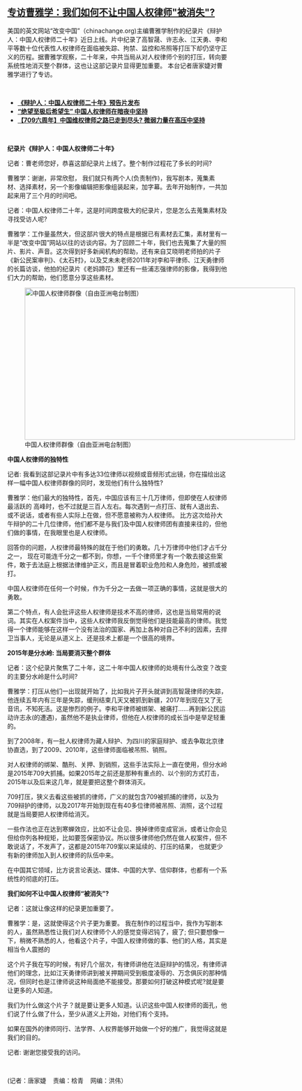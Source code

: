 <!--1647558343000-->
[专访曹雅学：我们如何不让中国人权律师"被消失"?](https://www.rfa.org/mandarin/yataibaodao/renquanfazhi/jt-03172022101927.html)
------

<p>美国的英文网站“改变中国”（chinachange.org)主编曹雅学制作的纪录片《辩护人：中国人权律师二十年》近日上线。片中纪录了高智晟、许志永、江天勇、李和平等数十位代表性人权律师在面临被失踪、拘禁、监控和吊照等打压下却仍坚守正义的历程。据曹雅学观察，二十年来，中共当局从对人权律师个别的打压，转向要系统性地消灭整个群体，这也让这部记录片显得更加重要。 本台记者唐家婕对曹雅学进行了专访。</p><p><br/></p><ul><li><a href="https://www.rfa.org/mandarin/Xinwen/6-03142022111320.html"><strong>《辩护人：中国人权律师二十年》预告片发布</strong></a></li><li><strong><a href="https://www.rfa.org/mandarin/yataibaodao/renquanfazhi/rc-01052022094129.html">“绝望至极后希望生” 中国人权律师在暗夜中坚持</a></strong></li><li><strong><a href="https://www.rfa.org/mandarin/ytbdzhuantixilie/709-6/ec0708a-07082021064527.html">【709六周年】中国维权律师之路已走到尽头? 微弱力量在高压中坚持</a></strong></li></ul><p><br/></p><p><strong>纪录片《辩护人：中国人权律师二十年》</strong></p><p>记者：曹老师您好，恭喜这部纪录片上线了。整个制作过程花了多长的时间?</p><p>曹雅学：谢谢，非常欣慰， 我们就只有两个人(负责制作)，我写剧本，蒐集素材、选择素材，另一个影像编辑把影像组装起来，加字幕。去年开始制作，一共加起来用了三个月的时间吧。</p><p>记者：中国人权律师二十年，这是时间跨度极大的纪录片，您是怎么去蒐集素材及寻找受访人呢?</p><p>曹雅学：工作量虽然大，但这部片很大的特点是根据已有素材去汇集，素材里有一半是“改变中国”网站以往的访谈内容。为了回顾二十年，我们也去蒐集了大量的照片、影片、声音。这次得到好多新闻机构的帮助，还有来自艾晓明老师拍的片子《新公民案审判》、《太石村》，以及艾未未老师2011年对李和平律师、江天勇律师的长篇访谈，他拍的纪录片《老妈蹄花》里还有一些浦志强律师的影像，我得到他们大力的帮助，他们愿意分享这些素材。</p><p><figure class="image-richtext image-inline captioned" style="width:620px;"><img alt="中国人权律师群像（自由亚洲电台制图）" height="349" src="https://www.rfa.org/mandarin/yataibaodao/renquanfazhi/jt-03172022101927.html/jt0317.jpg/@@images/5e9c9d9b-5171-42b0-8b05-29862c37d94b.jpeg" title="jt0317.jpg" width="620"/><figcaption class="image-caption">中国人权律师群像（自由亚洲电台制图）</figcaption><small></small></figure></p><p><strong>中国人权律师的独特性</strong></p><p>记者: 我看到这部记录片中有多达33位律师以视频或音频形式出镜，你在描绘出这样一幅中国人权律师群像的同时，发现他们有什么独特性?</p><p>曹雅学：他们最大的独特性，首先，中国应该有三十几万律师，但即使在人权律师最活跃的 高峰时，也不过就是三百人左右。每次遇到一点打压、就有人退出去、或不说话，或者有些人实际上在做，但不愿意被称为人权律师。 比方这次给孙大午辩护的二十几位律师，他们都不是与我们及中国人权律师团有直接来往的，但他们做的事情，在我眼里也是人权律师。</p><p>回答你的问题，人权律师最特殊的就在于他们的勇敢。几十万律师中他们才占千分之一， 现在可能连千分之一都不到，你想，一千个律师里才有一个敢去接这些案件，敢于去法庭上根据法律维护正义，而且是冒着职业危险和人身危险，被抓或被打。</p><p>中国人权律师在任何一个时候，作为千分之一去做一项正确的事情，这就是很大的勇敢。</p><p>第二个特点，有人会批评这些人权律师是技术不高的律师，这也是当局常用的说词。其实在人权案件当中，这些人权律师我反倒觉得他们是技能最高的律师。我觉得一个律师能够在这样一个没有法治的国家、再加上各种对自己不利的因素，去捍卫当事人，无论是从道义上、还是技术上都是一个很高的境界。</p><p><strong>2015年是分水岭: 当局要消灭整个群体</strong></p><p>记者：这个纪录片聚焦了二十年，这二十年中国人权律师的处境有什么改变？改变的主要分水岭是什么时间?</p><p>曹雅学：打压从他们一出现就开始了，比如我片子开头就讲到高智晟律师的失踪，他连续五年内有三年是失踪，缓刑结束几天又被抓到新疆，2017年到现在又了无音讯，不知死活。这是惨烈的例子。李和平律师被绑架、被痛打……再到新公民运动许志永(的遭遇)，虽然他不是执业律师，但他在人权律师的成长当中是举足轻重的。</p><p>到了2008年，有一批人权律师为藏人辩护、为四川的家庭辩护、或去争取北京律协直选，到了2009、2010年，这些律师面临被吊照、销照。</p><p>对人权律师的绑架、酷刑、关押、到销照，这些手法实际上一直在使用，但分水岭是2015年709大抓捕。如果2015年之前还是那种有重点的、以个别的方式打击，2015年以及后来这几年，就是要把这整个群体消灭。</p><p>709打压，狭义去看这些被抓的律师，广义的就包含709被抓捕的律师，以及为709辩护的律师，以及2017年开始到现在有40多位律师被吊照、消照，这个过程就是当局要把人权律师给消灭。</p><p>一些作法也正在达到寒蝉效应，比如不让会见、换掉律师变成官派，或者让你会见但给你列各种规矩，比如要签保密协议。所以很多律师他仍然在做人权案件，但不敢说话了，不发声了，这都是2015年709案以来延续的、打压的结果， 也就更少有新的律师加入到人权律师的队伍中来。</p><p>在中国其它领域，比方说言论表达、媒体、中国的大学、信仰群体，也都有一个系统性的彻底的打压。</p><p><strong>我们如何不让中国人权律师“被消失”?</strong></p><p>记者：这就让像这样的纪录更加重要了。</p><p>曹雅学：是，这就使得这个片子更为重要。 我在制作的过程当中，我作为写剧本的人，虽然熟悉性让我们对人权律师个人的感觉变得迟钝了，疲了; 但只要想像一下，稍微不熟悉的人，他看这个片子，中国人权律师做的事、他们的人格，其实是相当令人震撼的</p><p>这个片子我在写的时候，有好几个层次，有律师讲他在法庭辩护的情况，有律师讲他们的理念，比如江天勇律师讲到被关押期间受到极度凌辱的、万念俱灰的那种情况，但同时也是江律师说这种局面绝不能接受。那要如何打破这种模式呢?就是要让更多的人知道。</p><p>我们为什么做这个片子？就是要让更多人知道。认识这些中国人权律师的面孔，他们说了什么做了什么，至少从道义上开始，对他们有个支持。</p><p>如果在国外的律师同行、法学界、人权界能够开始做一个好的推广，我觉得这就是我们的目的。</p><p>记者: 谢谢您接受我的访问。</p><p><br/></p><p>(记者：唐家婕    责编：梒青    网编：洪伟）</p>
